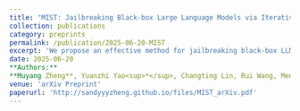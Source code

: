 ```yaml
---
title: "MIST: Jailbreaking Black-box Large Language Models via Iterative Semantic Tuning"
collection: publications
category: preprints
permalink: /publication/2025-06-20-MIST
excerpt: 'We propose an effective method for jailbreaking black-box LLMs via Iterative Semantic Tuning.'
date: 2025-06-20
**Authors:**  
**Muyang Zheng**, Yuanzhi Yao<sup>*</sup>, Changting Lin, Rui Wang, Meng Han
venue: 'arXiv Preprint'
paperurl: 'http://sandyyyzheng.github.io/files/MIST_arXiv.pdf'
---
```

